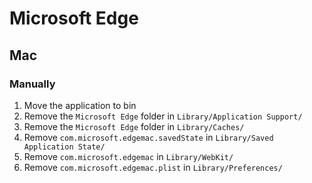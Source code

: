 # Microsoft Edge

## Mac

### Manually

1. Move the application to bin
2. Remove the `Microsoft Edge` folder in `Library/Application Support/`
3. Remove the `Microsoft Edge` folder in `Library/Caches/`
4. Remove `com.microsoft.edgemac.savedState` in `Library/Saved Application State/`
5. Remove `com.microsoft.edgemac` in `Library/WebKit/`
6. Remove `com.microsoft.edgemac.plist` in `Library/Preferences/`



